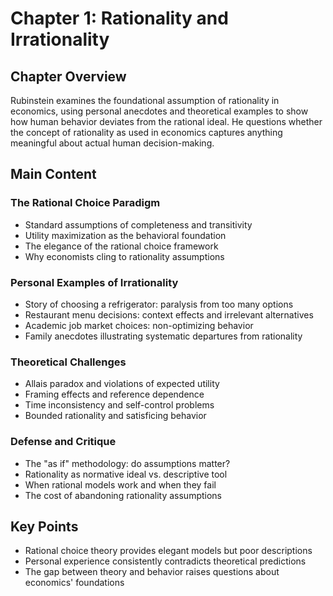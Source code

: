 # Chapter 1: Rationality and Irrationality

## Chapter Overview
Rubinstein examines the foundational assumption of rationality in economics, using personal anecdotes and theoretical examples to show how human behavior deviates from the rational ideal. He questions whether the concept of rationality as used in economics captures anything meaningful about actual human decision-making.

## Main Content

### The Rational Choice Paradigm
- Standard assumptions of completeness and transitivity
- Utility maximization as the behavioral foundation
- The elegance of the rational choice framework
- Why economists cling to rationality assumptions

### Personal Examples of Irrationality
- Story of choosing a refrigerator: paralysis from too many options
- Restaurant menu decisions: context effects and irrelevant alternatives
- Academic job market choices: non-optimizing behavior
- Family anecdotes illustrating systematic departures from rationality

### Theoretical Challenges
- Allais paradox and violations of expected utility
- Framing effects and reference dependence
- Time inconsistency and self-control problems
- Bounded rationality and satisficing behavior

### Defense and Critique
- The "as if" methodology: do assumptions matter?
- Rationality as normative ideal vs. descriptive tool
- When rational models work and when they fail
- The cost of abandoning rationality assumptions

## Key Points
- Rational choice theory provides elegant models but poor descriptions
- Personal experience consistently contradicts theoretical predictions
- The gap between theory and behavior raises questions about economics' foundations